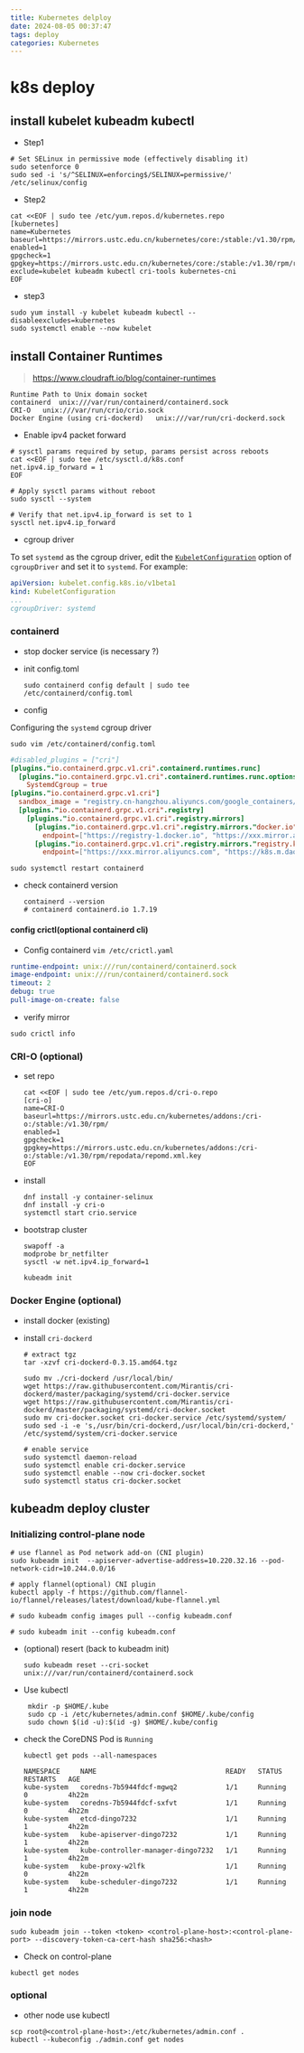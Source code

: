 ```yaml
---
title: Kubernetes delploy
date: 2024-08-05 00:37:47
tags: deploy
categories: Kubernetes
---
```


# k8s deploy

## install kubelet kubeadm kubectl

- Step1

```shell
# Set SELinux in permissive mode (effectively disabling it)
sudo setenforce 0
sudo sed -i 's/^SELINUX=enforcing$/SELINUX=permissive/' /etc/selinux/config
```

- Step2

```shell
cat <<EOF | sudo tee /etc/yum.repos.d/kubernetes.repo
[kubernetes]
name=Kubernetes
baseurl=https://mirrors.ustc.edu.cn/kubernetes/core:/stable:/v1.30/rpm/
enabled=1
gpgcheck=1
gpgkey=https://mirrors.ustc.edu.cn/kubernetes/core:/stable:/v1.30/rpm/repodata/repomd.xml.key
exclude=kubelet kubeadm kubectl cri-tools kubernetes-cni
EOF
```

- step3

```shell
sudo yum install -y kubelet kubeadm kubectl --disableexcludes=kubernetes
sudo systemctl enable --now kubelet
```

## install Container Runtimes

> https://www.cloudraft.io/blog/container-runtimes

```
Runtime	Path to Unix domain socket
containerd	unix:///var/run/containerd/containerd.sock
CRI-O	unix:///var/run/crio/crio.sock
Docker Engine (using cri-dockerd)	unix:///var/run/cri-dockerd.sock
```

- Enable ipv4 packet forward

```shell
# sysctl params required by setup, params persist across reboots
cat <<EOF | sudo tee /etc/sysctl.d/k8s.conf
net.ipv4.ip_forward = 1
EOF

# Apply sysctl params without reboot
sudo sysctl --system

# Verify that net.ipv4.ip_forward is set to 1
sysctl net.ipv4.ip_forward
```

- cgroup driver

To set `systemd` as the cgroup driver, edit the [`KubeletConfiguration`](https://kubernetes.io/docs/tasks/administer-cluster/kubelet-config-file/) option of `cgroupDriver` and set it to `systemd`. For example:

```yaml
apiVersion: kubelet.config.k8s.io/v1beta1
kind: KubeletConfiguration
...
cgroupDriver: systemd
```

### containerd

- stop docker service (is necessary ?) 

- init config.toml

  ```shell
  sudo containerd config default | sudo tee /etc/containerd/config.toml
  ```

- config 

Configuring the `systemd` cgroup driver

`sudo vim /etc/containerd/config.toml`

```toml
#disabled_plugins = ["cri"]
[plugins."io.containerd.grpc.v1.cri".containerd.runtimes.runc]
  [plugins."io.containerd.grpc.v1.cri".containerd.runtimes.runc.options]
    SystemdCgroup = true
[plugins."io.containerd.grpc.v1.cri"]
  sandbox_image = "registry.cn-hangzhou.aliyuncs.com/google_containers/pause:3.9"
  [plugins."io.containerd.grpc.v1.cri".registry]	
    [plugins."io.containerd.grpc.v1.cri".registry.mirrors]
      [plugins."io.containerd.grpc.v1.cri".registry.mirrors."docker.io"]
        endpoint=["https://registry-1.docker.io", "https://xxx.mirror.aliyuncs.com"]
      [plugins."io.containerd.grpc.v1.cri".registry.mirrors."registry.k8s.io"]
        endpoint=["https://xxx.mirror.aliyuncs.com", "https://k8s.m.daocloud.io", "https://docker.mirrors.ustc.edu.cn","https://hub-mirror.c.163.com"]
```

`sudo systemctl restart containerd`

- check containerd version

  ```shell
  containerd --version
  # containerd containerd.io 1.7.19 
  ```

#### config crictl(optional containerd cli) 

- Config containerd `vim /etc/crictl.yaml`

```yaml
runtime-endpoint: unix:///run/containerd/containerd.sock
image-endpoint: unix:///run/containerd/containerd.sock
timeout: 2
debug: true
pull-image-on-create: false
```

- verify mirror

```shell
sudo crictl info
```

### CRI-O (optional)

- set repo

  ```shell
  cat <<EOF | sudo tee /etc/yum.repos.d/cri-o.repo
  [cri-o]
  name=CRI-O
  baseurl=https://mirrors.ustc.edu.cn/kubernetes/addons:/cri-o:/stable:/v1.30/rpm/
  enabled=1
  gpgcheck=1
  gpgkey=https://mirrors.ustc.edu.cn/kubernetes/addons:/cri-o:/stable:/v1.30/rpm/repodata/repomd.xml.key
  EOF
  ```

- install

  ```shell
  dnf install -y container-selinux
  dnf install -y cri-o
  systemctl start crio.service
  ```

- bootstrap cluster

  ```shell
  swapoff -a
  modprobe br_netfilter
  sysctl -w net.ipv4.ip_forward=1
  
  kubeadm init
  ```

### Docker Engine (optional)

- install docker (existing)

- install `cri-dockerd`

  ```shell
  # extract tgz
  tar -xzvf cri-dockerd-0.3.15.amd64.tgz
  
  sudo mv ./cri-dockerd /usr/local/bin/
  wget https://raw.githubusercontent.com/Mirantis/cri-dockerd/master/packaging/systemd/cri-docker.service
  wget https://raw.githubusercontent.com/Mirantis/cri-dockerd/master/packaging/systemd/cri-docker.socket
  sudo mv cri-docker.socket cri-docker.service /etc/systemd/system/
  sudo sed -i -e 's,/usr/bin/cri-dockerd,/usr/local/bin/cri-dockerd,' /etc/systemd/system/cri-docker.service
  
  # enable service
  sudo systemctl daemon-reload
  sudo systemctl enable cri-docker.service
  sudo systemctl enable --now cri-docker.socket
  sudo systemctl status cri-docker.socket
  ```

## kubeadm deploy cluster

### Initializing  control-plane node

```shell
# use flannel as Pod network add-on (CNI plugin)
sudo kubeadm init  --apiserver-advertise-address=10.220.32.16 --pod-network-cidr=10.244.0.0/16  

# apply flannel(optional) CNI plugin 
kubectl apply -f https://github.com/flannel-io/flannel/releases/latest/download/kube-flannel.yml

# sudo kubeadm config images pull --config kubeadm.conf

# sudo kubeadm init --config kubeadm.conf
```

- (optional) resert (back to kubeadm init)

  ```shell
  sudo kubeadm reset --cri-socket unix:///var/run/containerd/containerd.sock
  ```

- Use kubectl

  ```shell
   mkdir -p $HOME/.kube
   sudo cp -i /etc/kubernetes/admin.conf $HOME/.kube/config
   sudo chown $(id -u):$(id -g) $HOME/.kube/config
  ```

- check the CoreDNS Pod is `Running`

  ```shell
  kubectl get pods --all-namespaces
  
  NAMESPACE     NAME                                READY   STATUS    RESTARTS   AGE
  kube-system   coredns-7b5944fdcf-mgwq2            1/1     Running   0          4h22m
  kube-system   coredns-7b5944fdcf-sxfvt            1/1     Running   0          4h22m
  kube-system   etcd-dingo7232                      1/1     Running   1          4h22m
  kube-system   kube-apiserver-dingo7232            1/1     Running   1          4h22m
  kube-system   kube-controller-manager-dingo7232   1/1     Running   1          4h22m
  kube-system   kube-proxy-w2lfk                    1/1     Running   0          4h22m
  kube-system   kube-scheduler-dingo7232            1/1     Running   1          4h22m
  ```

### join node

```shell
sudo kubeadm join --token <token> <control-plane-host>:<control-plane-port> --discovery-token-ca-cert-hash sha256:<hash>
```

- Check on control-plane

```shell
kubectl get nodes
```

### optional

- other node use kubectl

```shell
scp root@<control-plane-host>:/etc/kubernetes/admin.conf .
kubectl --kubeconfig ./admin.conf get nodes
```

